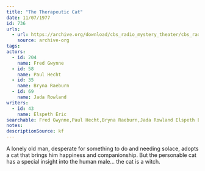 ```yaml
---
title: "The Therapeutic Cat"
date: 11/07/1977
id: 736
urls: 
  - url: https://archive.org/download/cbs_radio_mystery_theater/cbs_radio_mystery_theater-0701-0750.zip/cbs_radio_mystery_theater-0701-0750%2Fcbsrmt_0736_the_therapeutic_cat.mp3
    source: archive-org
tags: 
actors:  
  - id: 204
    name: Fred Gwynne  
  - id: 58
    name: Paul Hecht  
  - id: 35
    name: Bryna Raeburn  
  - id: 69
    name: Jada Rowland
writers:  
  - id: 43
    name: Elspeth Eric
searchable: Fred Gwynne,Paul Hecht,Bryna Raeburn,Jada Rowland Elspeth Eric
notes: 
descriptionSource: kf
---
```

A lonely old man, desperate for something to do and needing solace, adopts a cat that brings him happiness and companionship. But the personable cat has a special insight into the human male... the cat is a witch.